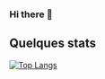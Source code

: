 ### Hi there 👋

## Quelques stats
[![Top Langs](https://github-readme-stats.vercel.app/api/top-langs/?username=Julien-LG&layout=compact)](https://github.com/anuraghazra/github-readme-stats)


<!--
**Julien-LG/Julien-LG** is a ✨ _special_ ✨ repository because its `README.md` (this file) appears on your GitHub profile.

Here are some ideas to get you started:

- 🔭 I’m currently working on ...
- 🌱 I’m currently learning ...
- 👯 I’m looking to collaborate on ...
- 🤔 I’m looking for help with ...
- 💬 Ask me about ...
- 📫 How to reach me: ...
- 😄 Pronouns: ...
- ⚡ Fun fact: ...
-->
